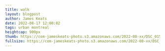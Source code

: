 ```yaml
---
title: walk
layout: blogpost
author: James Keats
date: 2022-08-17 12:00:02
tags: urban montreal 
heightcap: 900px
thumb: https://com-jameskeats-photo.s3.amazonaws.com/2022-08-xx/DSC_0156_thumb.jpg
fullsize: https://com-jameskeats-photo.s3.amazonaws.com/2022-08-xx/DSC_0156.jpg
---
```


